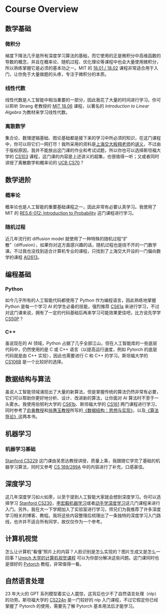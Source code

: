 # Course Overview

## 数学基础

### 微积分

梯度下降法几乎是所有深度学习算法的基础，而它使用的正是微积分中高维函数的导数的概念，并且在概率论、随机过程、优化理论等课程中也会大量使用微积分，所以熟练掌握它是必须的基本功之一。MIT 的 [18.01 / 18.02](../calculus/18.0x.md) 课程非常适合用于入门，让你免于大量做题的头疼，专注于微积分的本质。

### 线性代数

线性代数是人工智能中相当重要的一部分，因此我花了大量的时间进行学习。你可以聆听 Strang 老教授的 [MIT 18.06](../linear-algebra/MIT18.06.md) 课程，以著名的 *Introduction to Linear Algebra* 为教材来学习线性代数。

### 离散数学

集合论、数理逻辑基础、图论基础都是接下来的学习中所必须的知识，在这门课程中，你可以将它们一网打尽！我所采用的资料是[上海交大殷翔老师](https://xiangyin.sjtu.edu.cn/index.html)的[讲义](https://xiangyin.sjtu.edu.cn/teaching.html)，不过由于版权原因，我并不能放出这门课的作业和考试试题，所以你也可以选择斯坦福大学的 [CS103](../discrete-math/CS103.md) 课程，这门课的内容是上述讲义的超集，也很值得一听；又或者同时讲授了离散数学和概率论的 [UCB CS70](../discrete-math/CS70.md)？

## 数学进阶

### 概率论

概率论也是人工智能的重要基础课程之一，因此非常有必要认真学习。我使用了 MIT 的 [RES.6-012: Introduction to Probability](../probability/RES.6-012.md) 这门课程进行学习。

### 随机过程

近几年流行的 diffusion model 就使用了一种特殊的随机过程“扩散”（diffusion），如果你对这方面感兴趣的话，随机过程也是绕不开的一门数学课。不过我也没找到适合计算机专业的课程，只找到了上海交大开设的一门偏向数学的课程 [AI2613](../stochastic-processes/AI2613.md)。

## 编程基础

### Python

如今几乎所有的人工智能代码都使用了 Python 作为编程语言，因此熟练地掌握 Python 是每一个学习 AI 的学生必备的技能，强烈推荐 [CS61a](../python/CS61a.md) 来进行学习，不过对这门课来说，拥有了一定的代码基础后再来学习可能效果更佳吧，比方说先学学 [CS50P](../python/CS50P.md)？

### C++

虽说现在的 AI 领域，Python 占据了几乎全部江山，但在人工智能库的一些底层代码中，仍然使用的是 C 或 C++ 语言（以提高运行速度，例如 Pytorch 的底层代码就是由 C++ 实现），因此也需要进行 C 和 C++ 的学习。斯坦福大学的 [CS106B](../c++/CS106B.md) 是一个比较好的选择。

## 数据结构与算法

虽说人工智能领域涌现出了大量的新算法，但是掌握传统的算法仍然非常有必要，它们可以帮助你更好地分析、设计、改进新的算法，让你面对 AI 算法时不至于一头雾水。我使用伯努利大学的 [CS61b](../data-structure-and-algorithm/CS61b.md)、斯坦福大学的 [CS161](../data-structure-and-algorithm/CS161.md) 两门课程进行学习，同时参考了[俞勇教授](https://www.cs.sjtu.edu.cn/PeopleDetail.aspx?id=75)和[翁惠玉教授](https://cs.sjtu.edu.cn/PeopleDetail.aspx?id=78)所写的[《数据结构：思想与实现》](../data-structure-and-algorithm/数据结构：思想与实现.md)，以及[《算法导论》](https://book.douban.com/subject/20432061/)这两本书。

## 机器学习

### 机器学习基础

[Stanford CS229](../machine-learning/CS229.md) 这门课由吴恩达教授讲授，质量上乘，我跟随它学完了基础的机器学习算法，同时又参考 [CS 189/289A](../machine-learning/CS189.md) 中的内容进行了补充，口感甚佳。

## 深度学习

这几年深度学习如火如荼，以至于提到人工智能大家就会想到深度学习。你可以选择学习 [Stanford CS230](../deep-learning/CS230.md)，[李宏毅机器学习](../deep-learning/李宏毅机器学习.md)或者[动手学深度学习](../deep-learning/dive-into-deep-learning.md)这几门课程来进行入门。另外，我在大一下学期加入了实验室进行学习，师兄们为我推荐了许多深度学习相关的博客、教程。我将这些内容整理后梳理出了一条独特的深度学习入门路线，也许并不适合所有同学，故仅仅作为一个参考。

## 计算机视觉

怎么让计算机“看懂”照片上的内容？人脸识别是怎么实现的？图片生成又是怎么一回事？[Umich 大学的计算机视觉课程](../computer-vision/EECS498.008.md) 可以为你部分解决这些问题。这门课同时也是很好的 [Pytorch](https://pytorch.org/) 教程，非常值得一看。

## 自然语言处理

23 年大火的 GPT 系列模型着实让人震惊，这背后也少不了自然语言处理（nlp）的功劳。斯坦福大学的 [CS224n](../natural-language-processing/CS224n.md) 是一门较好的 nlp 入门课程，不过它假定你已经掌握了 Pytorch 的使用，需要先了解 Pytorch 基本用法后才能学习。